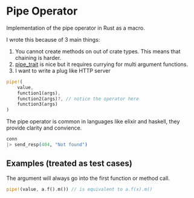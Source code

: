 # Pipe Operator

Implementation of the pipe operator in Rust as a macro.

I wrote this because of 3 main things:

1. You cannot create methods on out of crate types. This means that chaining is harder.
2. [pipe_trait](https://crates.io/crates/pipe-trait) is nice but it requires currying for multi argument functions.
3. I want to write a plug like HTTP server

```rust
pipe!(
    value,
    function1(args),
    function2(args)?, // notice the operator here
    function3(args)
)
```

The pipe operator is common in languages like elixir and haskell, they provide clarity and convience.

```elixir
conn
|> send_resp(404, "Not found")
```

## Examples (treated as test cases)

The argument will always go into the first function or method call.

```rust
pipe!(value, a.f().m()) // is equivalent to a.f(x).m()
```

